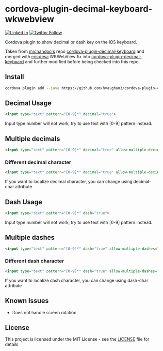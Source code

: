 # cordova-plugin-decimal-keyboard-wkwebview
[![Linked In](https://img.shields.io/badge/Linked-In-blue.svg)](https://www.linkedin.com/in/john-i-doherty) [![Twitter Follow](https://img.shields.io/twitter/follow/CambridgeMVP.svg?style=social&label=Twitter&style=plastic)](https://twitter.com/CambridgeMVP)

Cordova plugin to show decimal or dash key on the iOS keyboard.

Taken from [mrchandoo's](https://github.com/mrchandoo) repo [cordova-plugin-decimal-keyboard](https://github.com/mrchandoo/cordova-plugin-decimal-keyboard) and merged with [ericdesa](https://github.com/ericdesa) WKWebView fix into [cordova-plugin-decimal-keyboard](https://github.com/john-doherty/cordova-plugin-decimal-keyboard-wkwebview) and further modified before being checked into this repo.

## Install

```bash
cordova plugin add --save https://github.com/hvaughan3/cordova-plugin-character-keyboard-wkwebview
```

## Decimal Usage

```html
<input type="text" pattern="[0-9]*" decimal="true">
```

Input type number will not work, try to use text with [0-9] pattern instead.

## Multiple decimals

```html
<input type="text" pattern="[0-9]*" decimal="true" allow-multiple-decimals="true">
```

### Different decimal character

```html
<input type="text" pattern="[0-9]*" decimal="true" allow-multiple-decimals="false" decimal-char=",">
```

If you want to localize decimal character, you can change using decimal-char attribute

## Dash Usage

```html
<input type="text" pattern="[0-9]*" dash="true">
```

Input type number will not work, try to use text with [0-9] pattern instead.

## Multiple dashes

```html
<input type="text" pattern="[0-9]*" dash="true" allow-multiple-dashes="true">
```

### Different dash character

```html
<input type="text" pattern="[0-9]*" dash="true" allow-multiple-dashes="false" dash-char=",">
```

If you want to localize dash character, you can change using dash-char attribute

## Known Issues
* Does not handle screen rotation.
## License

This project is licensed under the MIT License - see the [LICENSE](LICENSE) file for details

